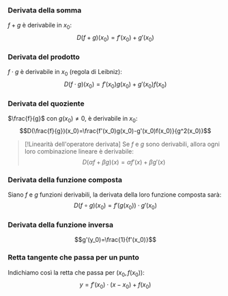 ### Derivata della somma
$f + g$ è derivabile in $x_0$:
$$D(f+g)(x_0)=f'(x_0)+g'(x_0)$$
### Derivata del prodotto
$f\cdot g$ è derivabile in $x_0$ (regola di Leibniz):
$$D(f\cdot g)(x_0)=f'(x_0)g(x_0)+g'(x_0)f(x_0)$$
### Derivata del quoziente
$\frac{f}{g}$ con $g(x_0)\neq 0$, è derivabile in $x_0$:
$$D(\frac{f}{g})(x_0)=\frac{f'(x_0)g(x_0)-g'(x_0)f(x_0)}{g^2(x_0)}$$
>[!Linearità dell'operatore derivata]
>Se $f$ e $g$ sono derivabili, allora ogni loro combinazione lineare è derivabile:
>$$D(\alpha f + \beta g)(x)=\alpha f'(x)+\beta g'(x)$$

### Derivata della funzione composta
Siano $f$ e $g$ funzioni derivabili, la derivata della loro funzione composta sarà:
$$D(f \circ g)(x_0)=f'(g(x_0))\cdot g'(x_0)$$
### Derivata della funzione inversa
$$g'(y_0)=\frac{1}{f'(x_0)}$$
### Retta tangente che passa per un punto
Indichiamo così la retta che passa per $(x_0, f(x_0))$:
$$y=f'(x_0)\cdot(x-x_0)+f(x_0)$$
